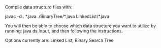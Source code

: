 Compile data structure files with:

javac -d . &ast;.java ./BinaryTree/&ast;.java LinkedList/&ast;.java

You will then be able to choose which data structure you want to utilize by running: java ds.Input, and then following the instructions.

Options currently are:
Linked List, Binary Search Tree
